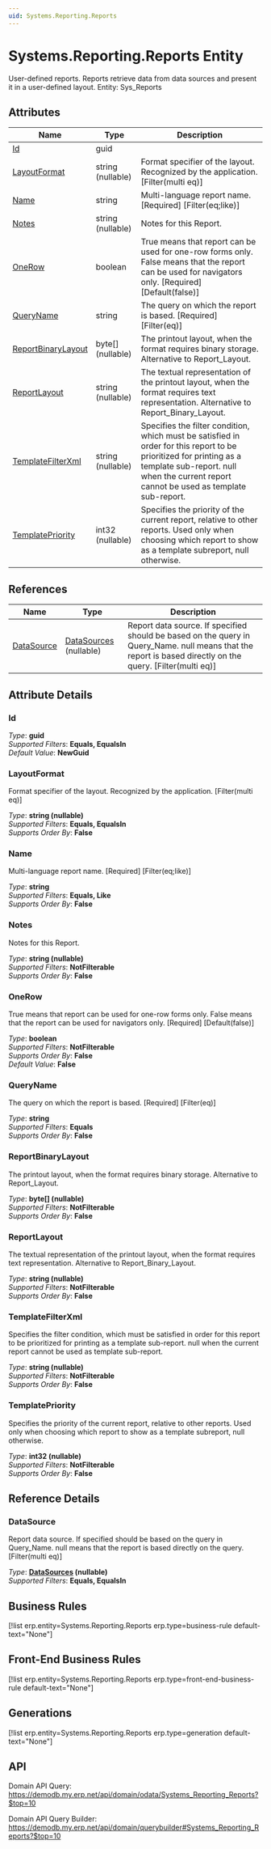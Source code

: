 ```yaml
---
uid: Systems.Reporting.Reports
---
```

# Systems.Reporting.Reports Entity

User-defined reports. Reports retrieve data from data sources and present it in a user-defined layout. Entity: Sys_Reports

## Attributes

| Name | Type | Description |
| ---- | ---- | --- |
| [Id](Systems.Reporting.Reports.md#id) | guid |  
| [LayoutFormat](Systems.Reporting.Reports.md#layoutformat) | string (nullable) | Format specifier of the layout. Recognized by the application. [Filter(multi eq)] 
| [Name](Systems.Reporting.Reports.md#name) | string | Multi-language report name. [Required] [Filter(eq;like)] 
| [Notes](Systems.Reporting.Reports.md#notes) | string (nullable) | Notes for this Report. 
| [OneRow](Systems.Reporting.Reports.md#onerow) | boolean | True means that report can be used for one-row forms only. False means that the report can be used for navigators only. [Required] [Default(false)] 
| [QueryName](Systems.Reporting.Reports.md#queryname) | string | The query on which the report is based. [Required] [Filter(eq)] 
| [ReportBinaryLayout](Systems.Reporting.Reports.md#reportbinarylayout) | byte[] (nullable) | The printout layout, when the format requires binary storage. Alternative to Report_Layout. 
| [ReportLayout](Systems.Reporting.Reports.md#reportlayout) | string (nullable) | The textual representation of the printout layout, when the format requires text representation. Alternative to Report_Binary_Layout. 
| [TemplateFilterXml](Systems.Reporting.Reports.md#templatefilterxml) | string (nullable) | Specifies the filter condition, which must be satisfied in order for this report to be prioritized for printing as a template sub-report. null when the current report cannot be used as template sub-report. 
| [TemplatePriority](Systems.Reporting.Reports.md#templatepriority) | int32 (nullable) | Specifies the priority of the current report, relative to other reports. Used only when choosing which report to show as a template subreport, null otherwise. 

## References

| Name | Type | Description |
| ---- | ---- | --- |
| [DataSource](Systems.Reporting.Reports.md#datasource) | [DataSources](Systems.Reporting.DataSources.md) (nullable) | Report data source. If specified should be based on the query in Query_Name. null means that the report is based directly on the query. [Filter(multi eq)] |


## Attribute Details

### Id

_Type_: **guid**  
_Supported Filters_: **Equals, EqualsIn**  
_Default Value_: **NewGuid**  

### LayoutFormat

Format specifier of the layout. Recognized by the application. [Filter(multi eq)]

_Type_: **string (nullable)**  
_Supported Filters_: **Equals, EqualsIn**  
_Supports Order By_: **False**  

### Name

Multi-language report name. [Required] [Filter(eq;like)]

_Type_: **string**  
_Supported Filters_: **Equals, Like**  
_Supports Order By_: **False**  

### Notes

Notes for this Report.

_Type_: **string (nullable)**  
_Supported Filters_: **NotFilterable**  
_Supports Order By_: **False**  

### OneRow

True means that report can be used for one-row forms only. False means that the report can be used for navigators only. [Required] [Default(false)]

_Type_: **boolean**  
_Supported Filters_: **NotFilterable**  
_Supports Order By_: **False**  
_Default Value_: **False**  

### QueryName

The query on which the report is based. [Required] [Filter(eq)]

_Type_: **string**  
_Supported Filters_: **Equals**  
_Supports Order By_: **False**  

### ReportBinaryLayout

The printout layout, when the format requires binary storage. Alternative to Report_Layout.

_Type_: **byte[] (nullable)**  
_Supported Filters_: **NotFilterable**  
_Supports Order By_: **False**  

### ReportLayout

The textual representation of the printout layout, when the format requires text representation. Alternative to Report_Binary_Layout.

_Type_: **string (nullable)**  
_Supported Filters_: **NotFilterable**  
_Supports Order By_: **False**  

### TemplateFilterXml

Specifies the filter condition, which must be satisfied in order for this report to be prioritized for printing as a template sub-report. null when the current report cannot be used as template sub-report.

_Type_: **string (nullable)**  
_Supported Filters_: **NotFilterable**  
_Supports Order By_: **False**  

### TemplatePriority

Specifies the priority of the current report, relative to other reports. Used only when choosing which report to show as a template subreport, null otherwise.

_Type_: **int32 (nullable)**  
_Supported Filters_: **NotFilterable**  
_Supports Order By_: **False**  


## Reference Details

### DataSource

Report data source. If specified should be based on the query in Query_Name. null means that the report is based directly on the query. [Filter(multi eq)]

_Type_: **[DataSources](Systems.Reporting.DataSources.md) (nullable)**  
_Supported Filters_: **Equals, EqualsIn**  



## Business Rules

[!list erp.entity=Systems.Reporting.Reports erp.type=business-rule default-text="None"]

## Front-End Business Rules

[!list erp.entity=Systems.Reporting.Reports erp.type=front-end-business-rule default-text="None"]

## Generations

[!list erp.entity=Systems.Reporting.Reports erp.type=generation default-text="None"]

## API

Domain API Query:
<https://demodb.my.erp.net/api/domain/odata/Systems_Reporting_Reports?$top=10>

Domain API Query Builder:
<https://demodb.my.erp.net/api/domain/querybuilder#Systems_Reporting_Reports?$top=10>

